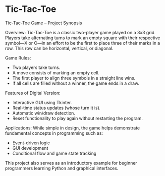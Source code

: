 # Tic-Tac-Toe
Tic-Tac-Toe Game – Project Synopsis

Overview:
Tic-Tac-Toe is a classic two-player game played on a 3x3 grid. Players take alternating turns to mark an empty square with their respective symbol—X or O—in an effort to be the first to place three of their marks in a row. This row can be horizontal, vertical, or diagonal.

Game Rules:
- Two players take turns.
- A move consists of marking an empty cell.
- The first player to align three symbols in a straight line wins.
- If all cells are filled without a winner, the game ends in a draw.

Features of Digital Version:
- Interactive GUI using Tkinter.
- Real-time status updates (whose turn it is).
- Automatic win/draw detection.
- Reset functionality to play again without restarting the program.

Applications:
While simple in design, the game helps demonstrate fundamental concepts in programming such as:
- Event-driven logic
- GUI development
- Conditional flow and game state tracking

This project also serves as an introductory example for beginner programmers learning Python and graphical interfaces.
